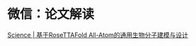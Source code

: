 # 微信：论文解读
[Science | 基于RoseTTAFold All-Atom的通用生物分子建模与设计](https://mp.weixin.qq.com/s/oywto2heA85kCVG0aBZqrQ)  

